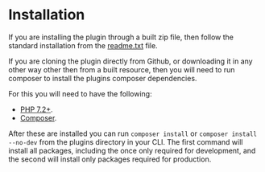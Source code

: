 # Installation
If you are installing the plugin through a built zip file, then follow the standard installation from the [readme.txt](readme.txt) file.

If you are cloning the plugin directly from Github, or downloading it in any other way other then from a built resource, then you will need to run composer to install the plugins composer dependencies.

For this you will need to have the following:
* [PHP 7.2+](https://www.php.net/manual/en/install.php).
* [Composer](https://getcomposer.org/doc/00-intro.md).

After these are installed you can run `composer install` or `composer install --no-dev` from the plugins directory in your CLI. The first command will install all packages, including the once only required for development, and the second will install only packages required for production.
